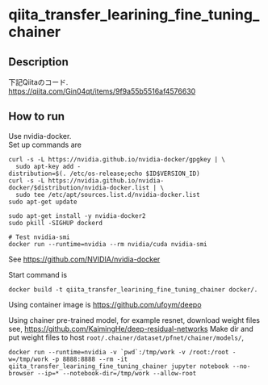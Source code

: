 # qiita_transfer_learining_fine_tuning_chainer

## Description

下記Qiitaのコード.  
https://qiita.com/Gin04qt/items/9f9a55b5516af4576630

## How to run

Use nvidia-docker.  
Set up commands are

```
curl -s -L https://nvidia.github.io/nvidia-docker/gpgkey | \
  sudo apt-key add -
distribution=$(. /etc/os-release;echo $ID$VERSION_ID)
curl -s -L https://nvidia.github.io/nvidia-docker/$distribution/nvidia-docker.list | \
  sudo tee /etc/apt/sources.list.d/nvidia-docker.list
sudo apt-get update

sudo apt-get install -y nvidia-docker2
sudo pkill -SIGHUP dockerd

# Test nvidia-smi
docker run --runtime=nvidia --rm nvidia/cuda nvidia-smi
```

See https://github.com/NVIDIA/nvidia-docker

Start command is

```
docker build -t qiita_transfer_learining_fine_tuning_chainer docker/.
```

Using container image is https://github.com/ufoym/deepo  

Using chainer pre-trained model, for example resnet, download weight files see, https://github.com/KaimingHe/deep-residual-networks
Make dir and put weight files to host `root/.chainer/dataset/pfnet/chainer/models/`, 

```
docker run --runtime=nvidia -v `pwd`:/tmp/work -v /root:/root -w=/tmp/work -p 8888:8888 --rm -it qiita_transfer_learining_fine_tuning_chainer jupyter notebook --no-browser --ip=* --notebook-dir=/tmp/work --allow-root
```
